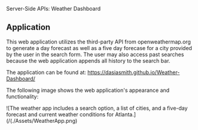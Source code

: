 Server-Side APIs: Weather Dashboard

## Application

This web application utilizes the third-party API from openweathermap.org to generate a day forecast as well as a five day forecase for a city provided by the user in the search form. The user may also access past searches because the web application appends all history to the search bar. 

The application can be found at: https://dasiasmith.github.io/Weather-Dashboard/

The following image shows the web application's appearance and functionality:

![The weather app includes a search option, a list of cities, and a five-day forecast and current weather conditions for Atlanta.](/(./Assets/WeatherApp.png)
